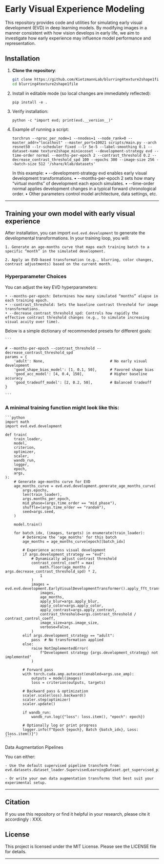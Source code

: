 # Early Visual Experience Modeling

This repository provides code and utilities for simulating early visual development (EVD) in deep learning models. By modifying images in a manner consistent with how vision develops in early life, we aim to investigate how early experience may influence model performance and representation.

## Installation

1. **Clone the repository**:
   ```bash
   git clone https://github.com/KietzmannLab/blurring4texture2shape1file.git
   cd blurring4texture2shape1file
    ```
2.	Install in editable mode (so local changes are immediately reflected):
    ```
    pip install -e .
    ```

3.	Verify installation:
    ```
    python -c "import evd; print(evd.__version__)"
    ```

4. Example of running a script:

    ```
    torchrun --nproc_per_node=1 --nnodes=1 --node_rank=0 --master_addr="localhost" --master_port=10021 scripts/main.py --arch resnet50 --lr-scheduler fixed --lr 5e-5 --label-smoothing 0.1 --dataset-name texture2shape_miniecoset --development-strategy evd --time-order normal --months-per-epoch 2 --contrast_threshold 0.2 --decrease_contrast_threshold_spd 100 --epochs 300 --image-size 256 --batch-size 512 '/share/klab/datasets'

    ```
    In this example:
	•	--development-strategy evd enables early visual development transformations.
	•	--months-per-epoch 2 sets how many “virtual months” of development each epoch simulates.
	•	--time-order normal applies development changes in a typical forward chronological order.
	•	Other parameters control model architecture, data settings, etc.
---

## Training your own model with early visual experience

After installation, you can import ```evd.evd.development``` to generate the developmental transformations. In your training loop, you will:

	1. Generate an age-months curve that maps each training batch to a specific “month” in the simulated development.

	2. Apply an EVD-based transformation (e.g., blurring, color changes, contrast adjustments) based on the current month.

### Hyperparameter Choices

You can adjust the key EVD hyperparameters:

	• --months-per-epoch: Determines how many simulated “months” elapse in each training epoch.
	• --contrast_threshold: Sets the baseline contrast threshold for image transformations.
	• --decrease_contrast_threshold_spd: Controls how rapidly the effective contrast threshold changes (e.g., to simulate increasing visual acuity over time).


Below is a simple dictionary of recommended presets for different goals:

    ```

    # --months-per-epoch --contrast_threshold --decrease_contrast_threshold_spd
    params = {
        'adult': None,                              # No early visual development
        'good_shape_bias_model': [1, 0.1, 50],      # Favored shape bias
        'good_acc_model': [4, 0.4, 150],            # Higher baseline accuracy
        'good_tradeoff_model': [2, 0.2, 50],        # Balanced tradeoff
    }

    ```


### A minimal training function might look like this:

    
    ```python
    import math
    import evd.evd.development

    def train(
        train_loader,
        model,
        criterion,
        optimizer,
        scaler,
        wandb_run,
        logger,
        epoch,
        args,
    ):
        # Generate age-months curve for EVD
        age_months_curve = evd.evd.development.generate_age_months_curve(
            args.epochs,
            len(train_loader),
            args.months_per_epoch,
            mid_phase=(args.time_order == "mid_phase"),
            shuffle=(args.time_order == "random"),
            seed=args.seed,
        )
        
        model.train()
        
        for batch_idx, (images, targets) in enumerate(train_loader):
            # Determine the 'age_months' for this batch
            age_months = age_months_curve[epoch][batch_idx]
            
            # Experience across visual development
            if args.development_strategy == "evd":
                # Dynamically adjust contrast threshold
                contrast_control_coeff = max(
                    math.floor(age_months / args.decrease_contrast_threshold_spd) * 2, 
                    1
                )
                images = evd.evd.development.EarlyVisualDevelopmentTransformer().apply_fft_transformations(
                    images,
                    age_months,
                    apply_blur=args.apply_blur, 
                    apply_color=args.apply_color, 
                    apply_contrast=args.apply_contrast,
                    contrast_threshold=args.contrast_threshold / contrast_control_coeff,
                    image_size=args.image_size,
                    verbose=False,
                )
            elif args.development_strategy == "adult":
                pass  # No transformation applied
            else:
                raise NotImplementedError(
                    f"Development strategy {args.development_strategy} not implemented"
                )
            
            # Forward pass
            with torch.cuda.amp.autocast(enabled=args.use_amp):
                outputs = model(images)
                loss = criterion(outputs, targets)
            
            # Backward pass & optimization
            scaler.scale(loss).backward()
            scaler.step(optimizer)
            scaler.update()
            
            if wandb_run:
                wandb_run.log({"loss": loss.item(), "epoch": epoch})
            
            # Optionally log or print progress
            logger.info(f"Epoch {epoch}, Batch {batch_idx}, Loss: {loss.item()}")
    ```

Data Augmentation Pipelines

You can either:

	- Use the default supervised pipeline transform from: evd.datasets.dataset_loader.SupervisedLearningDataset.get_supervised_pipeline_transform

	- Or write your own data augmentation transforms that best suit your experimental setup.


---

## Citation

If you use this repository or find it helpful in your research, please cite it accordingly : XXX.

## License

This project is licensed under the MIT License. Please see the LICENSE file for details.


---